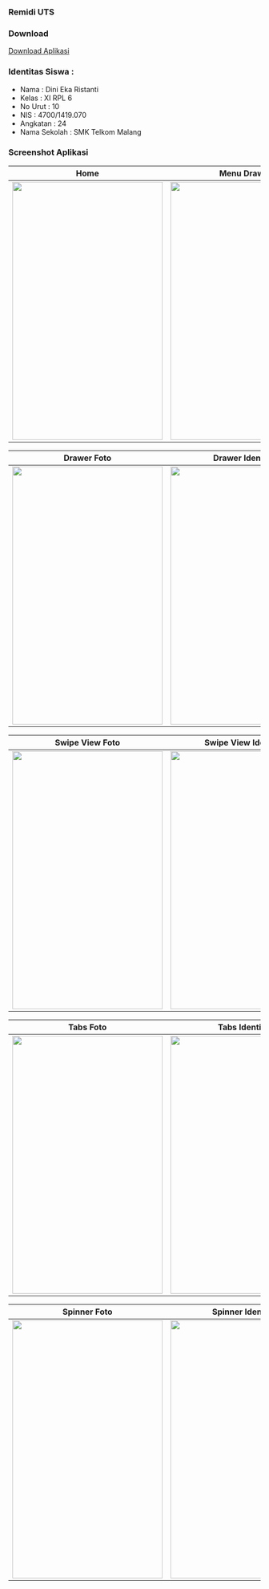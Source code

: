 ### Remidi UTS

### Download
[Download Aplikasi](https://drive.google.com/uc?export=download&id=0B36Y2xO8CvzlNkVwanpJSUw3Xzg)

### Identitas Siswa :
* Nama          : Dini Eka Ristanti
* Kelas         : XI RPL 6
* No Urut       : 10
* NIS           : 4700/1419.070
* Angkatan      : 24
* Nama Sekolah  : SMK Telkom Malang

### Screenshot Aplikasi
Home | Menu Drawer
------------ | -------------
<img src="https://user-images.githubusercontent.com/22124865/26861583-176061e2-4b6f-11e7-888c-226d1233b57c.jpg" width="300" height="515" />|<img src="https://user-images.githubusercontent.com/22124865/26861584-17975292-4b6f-11e7-95fc-8eed457c9d6f.png" width="300" height="515" />

Drawer Foto | Drawer Identitas
------------ | -------------
<img src="https://user-images.githubusercontent.com/22124865/26861585-17981088-4b6f-11e7-985a-399bb4a22bb2.png" width="300" height="515" />|<img src="https://user-images.githubusercontent.com/22124865/26861588-17c67fb8-4b6f-11e7-8e49-15b4324b1fae.png" width="300" height="515" />

Swipe View Foto | Swipe View Identitas
------------ | -------------
<img src="https://user-images.githubusercontent.com/22124865/26861586-17c2a62c-4b6f-11e7-8f70-4c11fd149adb.jpg" width="300" height="515" />|<img src="https://user-images.githubusercontent.com/22124865/26861587-17c4759c-4b6f-11e7-8684-f753c6bb22d6.jpg" width="300" height="515" />

Tabs Foto | Tabs Identitas
------------ | -------------
<img src="https://user-images.githubusercontent.com/22124865/26861589-17d8c394-4b6f-11e7-9231-b2dc0c2b2f35.jpg" width="300" height="515" />|<img src="https://user-images.githubusercontent.com/22124865/26861591-181c896c-4b6f-11e7-830e-7381dc752450.jpg" width="300" height="515" />

Spinner Foto | Spinner Identitas
------------ | -------------
<img src="https://user-images.githubusercontent.com/22124865/26861592-181d5c7a-4b6f-11e7-9927-6c492e169af0.jpg" width="300" height="515" />|<img src="https://user-images.githubusercontent.com/22124865/26861661-7bc6277a-4b6f-11e7-9546-7f348cf42237.png" width="300" height="515" />

